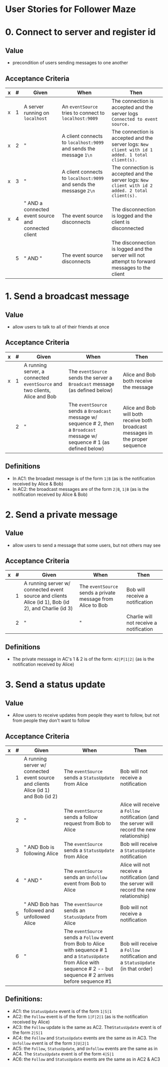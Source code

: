 # User Stories for Follower Maze

# 0. Connect to server and register id

## Value
* precondition of users sending messages to one another

## Acceptance Criteria

| x | # | Given | When | Then |
|---|---| ----- | ---- | ---- |
| x | 1 | A server running on `localhost` | An `eventSource` tries to connect to `localhost:9009` | The connection is accepted and the server logs `Connected to event source.` |
| x | 2 | " | A client connects to `localhost:9099` and sends the message `1\n` | The connection is accepted and the server logs: `New client with id 1 added. 1 total client(s).` |
| x | 3 | " | A client connects to `localhost:9099` and sends the messasge `2\n` | The connection is accepted and the server logs: `New client with id 2 added. 2 total client(s).` | 
| x | 4 | " AND a connected event source and connected client | The event source disconnects | The disconnection is logged and the client is disconnected |
|   | 5 | " AND " | The event source disconnects | The disconnection is logged and the server will not attempt to forward messages to the client |

# 1. Send a broadcast message

## Value
* allow users to talk to all of their friends at once

## Acceptance Criteria

| x | # | Given | When | Then |
|---|---| ----- | ---- | ---- |
| x | 1 | A running server, a connected `eventSource` and two clients, Alice and Bob | The `eventSource` sends the server a `Broadcast` message (as defined below) | Alice and Bob both receive the message |
|   | 2 | " | The `eventSource` sends a `Broadcast` message w/ sequence # 2, *then* a `Broadcast` message w/ sequence # 1 (as defined below) | Alice and Bob will both receive both broadcast messages in the proper sequence |    

## Definitions

* In AC1: the broadast message is of the form `1|B` (as is the notification received by Alice & Bob)
* In AC2: the broadcast messages are of the form `2|B`, `1|B` (as is the notification received by Alice & Bob)

# 2. Send a private message

## Value
* allow users to send a message that some users, but not others may see

## Acceptance Criteria

| x | # | Given | When | Then |
|---|---| ----- | ---- | ---- |
|   | 1 | A running server w/ connected event source and clients Alice (id 1), Bob (id 2), and Charlie (id 3)| The `eventSource` sends a private message from Alice to Bob | Bob will receive a notification |  
|   | 2 | " | " |  Charlie will not receive a notification |  

## Definitions

* The private message in AC's 1 & 2 is of the form: `42|P|1|2|` (as is the notification received by Alice)

# 3. Send a status update

## Value
* Allow users to receive updates from people they want to follow, but not from people they don't want to follow

## Acceptance Criteria

| x | # | Given | When | Then |
|---|---| ----- | ---- | ---- |
|   | 1 | A running server w/ connected event source and clients Alice (id 1) and Bob (id 2)| The `eventSource` sends a `StatusUpdate` from Alice | Bob will not receive a notification |  
|   | 2 | " | The `eventSource` sends a follow request from Bob to Alice | Alice will receive a `Follow` notification (and the server will record the new relationship) |  
|   | 3 | " AND Bob is following Alice| The `eventSource` sends a `StatusUpdate` from Alice | Bob will receive a `StatusUpdate` notification |
|   | 4 | " AND " | The `eventSource` sends an `Unfollow` event from Bob to Alice | Alice will not receive a notification (and the server will record the new relationship) |
|   | 5 | " AND Bob has followed and unfollowed Alice | The `eventSource` sends an `StatusUpdate` from Alice | Bob will not receive a notification |
|   | 6 | " | The `eventSource` sends a `Follow` event from Bob to Alice with sequence # 1 and a `StatusUpdate` from Alice with sequence # 2 -- but sequence # 2 arrives before sequence #1| Bob will receive a `Follow` notification and a `StatusUpdate` (in that order) |


## Definitions:

* AC1: the `StatusUpdate` event is of the form `1|S|1`
* AC2: the `Follow` event is of the form `1|F|2|1` (as is the notification received by Alice)
* AC3: the `Follow` update is the same as AC2. The`StatusUpdate` event is of the form `2|S|1`
* AC4: the `Follow` and `StatusUpdate` events are the same as in AC3. The `Unfollow` event is of the form `3|U|2|1`
* AC5: the `Follow`, `StatusUpdate`, and `Unfollow` events are the same as in AC4. The `StatusUpdate` event is of the form `4|S|1`
* AC6: the `Follow` and `StatusUpdate` events are the same as in AC2 & AC3
